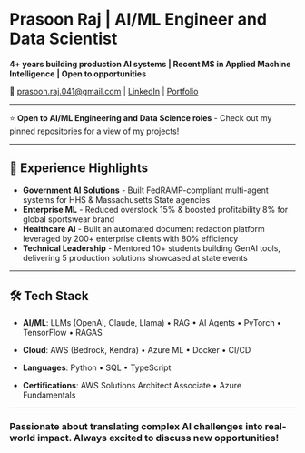 # Prasoon Raj | AI/ML Engineer and Data Scientist

**4+ years building production AI systems | Recent MS in Applied Machine Intelligence | Open to opportunities**

📧 prasoon.raj.041@gmail.com | [LinkedIn](https://www.linkedin.com/in/prasoon-raj-902/) | [Portfolio](https://prasoon-raj.streamlit.app/)

---

⭐ **Open to AI/ML Engineering and Data Science roles** - Check out my pinned repositories for a view of my projects!

---

## 🚀 Experience Highlights

- **Government AI Solutions** - Built FedRAMP-compliant multi-agent systems for HHS & Massachusetts State agencies  
- **Enterprise ML** - Reduced overstock 15% & boosted profitability 8% for global sportswear brand  
- **Healthcare AI** - Built an automated document redaction platform leveraged by 200+ enterprise clients with 80% efficiency
- **Technical Leadership** - Mentored 10+ students building GenAI tools, delivering 5 production solutions showcased at state events

---

## 🛠️ Tech Stack

- **AI/ML**: LLMs (OpenAI, Claude, Llama) • RAG • AI Agents • PyTorch • TensorFlow • RAGAS  
- **Cloud**: AWS (Bedrock, Kendra) • Azure ML • Docker • CI/CD  
- **Languages**: Python • SQL • TypeScript  

- **Certifications**: AWS Solutions Architect Associate • Azure Fundamentals

---
### Passionate about translating complex AI challenges into real-world impact. Always excited to discuss new opportunities!
